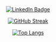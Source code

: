 <div id="header" align="center">
  <div id="badges">
  <a href="https://www.linkedin.com/in/mohamed-muflahi/">
    <img src="https://img.shields.io/badge/LinkedIn-blue?style=for-the-badge&logo=linkedin&logoColor=white" alt="LinkedIn Badge"/>
  </a>
</div>
<img src="https://komarev.com/ghpvc/?username=MohamedMuflahi&style=flat-square&color=blue" alt=""/>
<div>
  
[![GitHub Streak](http://github-readme-streak-stats.herokuapp.com?user=MohamedMuflahi&theme=dark&background=000000)](https://git.io/streak-stats)

[![Top Langs](https://github-readme-stats.vercel.app/api/top-langs/?username=MohamedMuflahi&layout=compact&theme=vision-friendly-dark&count_private=true)](https://github.com/anuraghazra/github-readme-stats)
